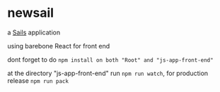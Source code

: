# newsail

a [Sails](http://sailsjs.org) application

using barebone React for front end

dont forget to do
`npm install on both "Root" and "js-app-front-end"`

at the directory "js-app-front-end" run `npm run watch`, for production release `npm run pack`